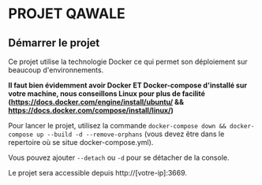 # PROJET QAWALE

## Démarrer le projet

Ce projet utilise la technologie Docker ce qui permet son déploiement sur beaucoup d'environnements.

**Il faut bien évidemment avoir Docker ET Docker-compose d'installé sur votre machine, nous conseillons Linux pour plus de facilité (https://docs.docker.com/engine/install/ubuntu/ && https://docs.docker.com/compose/install/linux/)**

Pour lancer le projet, utilisez la commande ```docker-compose down && docker-compose up --build -d --remove-orphans``` (vous devez être dans le repertoire où se situe docker-compose.yml).

Vous pouvez ajouter ```--detach``` ou ```-d``` pour se détacher de la console.

Le projet sera accessible depuis http://[votre-ip]:3669.